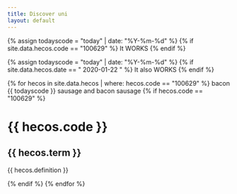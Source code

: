 ```yaml
---
title: Discover uni
layout: default
--- 
```

{% assign todayscode = "today" | date: "%Y-%m-%d"  %}
{% if site.data.hecos.code == "100629" %}
It WORKS
{% endif %}

{% assign todayscode = "today" | date: "%Y-%m-%d"  %}
{% if site.data.hecos.date == " 2020-01-22 " %}
It also WORKS
{% endif %}

{% for hecos in  site.data.hecos | where: hecos.code == "100629" %}
 bacon {{ todayscode }} sausage and bacon sausage
 {% if hecos.code == "100629" %}
 <h1>  {{ hecos.code }} </h1>
  <h2> {{ hecos.term }} </h2>
  <p> {{ hecos.definition }} </p>
 {% endif %}
{% endfor %}


